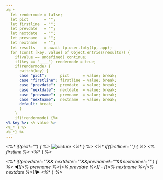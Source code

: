 ```yaml
---
<%_*
  let rendermode = false;
  let pict       = "";
  let firstline  = "";
  let prevdate   = "";
  let nextdate   = "";
  let prevname   = "";
  let nextname   = "";
  let results    = await tp.user.foty(tp, app); 
  for (const [key, value] of Object.entries(results)) {
    if(value == undefined) continue;
    if(key == "____") rendermode = true;
    if(rendermode) {
      switch(key) {
      case "pict":      pict      = value; break;
      case "firstline": firstline = value; break;
      case "prevdate":  prevdate  = value; break;
      case "nextdate":  nextdate  = value; break;
      case "prevname":  prevname  = value; break;
      case "nextname":  nextname  = value; break;
      default: break;
      }
    }
    if(!rendermode) {%>
<% key %>: <% value %>
<%_* } %>
<%_*} %>
---
```

<%_* if(pict!="") { %>
![picture](<% pict %>)
<%_* } %>
<%_* if(firstline!="") { %>
<% firstline %>
<%_* } %>


<%_* if(prevdate!=""&& nextdate!=""&&prevname!=""&&nextname!=""
) { %>
&#9668;[[<% prevname %>|<% prevdate %>]] - [[<% nextname %>|<% nextdate %>]]&#9658;
<%_* } %>
